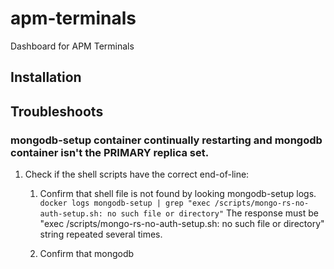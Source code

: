 # apm-terminals
Dashboard for APM Terminals

## Installation

## Troubleshoots
### mongodb-setup container continually restarting and mongodb container isn't the PRIMARY replica set.
1. Check if the shell scripts have the correct end-of-line:
    1. Confirm that shell file is not found by looking mongodb-setup logs.
    ```docker logs mongodb-setup | grep "exec /scripts/mongo-rs-no-auth-setup.sh: no such file or directory"```
    The response must be "exec /scripts/mongo-rs-no-auth-setup.sh: no such file or directory" string repeated  several times.

    2.  Confirm that mongodb

